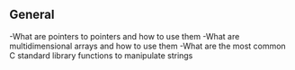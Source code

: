 ## General

-What are pointers to pointers and how to use them
-What are multidimensional arrays and how to use them
-What are the most common C standard library functions to manipulate strings
 
